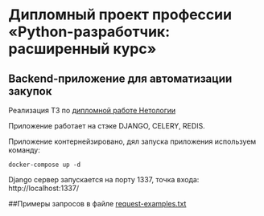 # Дипломный проект профессии «Python-разработчик: расширенный курс»

## Backend-приложение для автоматизации закупок

Реализация ТЗ по [дипломной работе Нетологии](https://github.com/netology-code/python-final-diplom)

Приложение работает на стэке DJANGO, CELERY, REDIS.

Приложение контернейзировано, дял запуска приложения используем команду:

```
docker-compose up -d
```

Django сервер запускается на порту 1337, точка входа:
http://localhost:1337/

##Примеры запросов в файле [request-examples.txt](request-examples.txt)